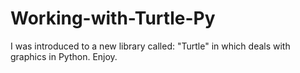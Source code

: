 # Working-with-Turtle-Py
I was introduced to a new library called: "Turtle" in which deals with graphics in Python. 
Enjoy.

